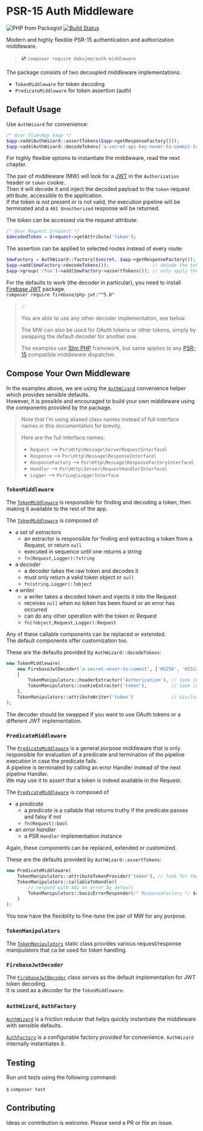 # PSR-15 Auth Middleware

![PHP from Packagist](https://img.shields.io/packagist/php-v/dakujem/auth-middleware)
[![Build Status](https://travis-ci.org/dakujem/auth-middleware.svg?branch=main)](https://travis-ci.org/dakujem/auth-middleware)

Modern and highly flexible PSR-15 authentication and authorization middleware.

> 💿 `composer require dakujem/auth-middleware`


The package consists of two decoupled middleware implementations:
- `TokenMiddleware` for token decoding
- `PredicateMiddleware` for token assertion (auth)


## Default Usage

Use `AuthWizard` for convenience:
```php
/* @var Slim\App $app */
$app->add(AuthWizard::assertTokens($app->getResponseFactory()));
$app->add(AuthWizard::decodeTokens('a-secret-api-key-never-to-commit-to-a-repo'));
```
For highly flexible options to instantiate the middleware, read the next chapter.

The pair of middleware (MW) will look for a [JWT](https://jwt.io/introduction/)
in the `Authorization` header or `token` cookie.\
Then it will decode it and inject the decoded payload to the `token` request attribute,
accessible to the application.\
If the token is not present or is not valid, the execution pipeline will be terminated
and a `401 Unauthorized` response will be returned.

The token can be accessed via the request attribute:
```php
/* @var Request $request */
$decodedToken = $request->getAttribute('token');
```

The assertion can be applied to selected routes instead of every route:
```php
$mwFactory = AuthWizard::factory($secret, $app->getResponseFactory());
$app->add($mwFactory->decodeTokens());                // decode the token for all routes, but
$app->group('/foo')->add($mwFactory->assertTokens()); // only apply the assertion for selected ones
```

For the defaults to work (the decoder in particular),
you need to install [Firebase JWT](https://github.com/firebase/php-jwt) package.\
`composer require firebase/php-jwt:"^5.0"`

>
> 💡
>
> You are able to use any other decoder implementation, see below.
>
> The MW can also be used for OAuth tokens or other tokens,
> simply by swapping the default decoder for another one.
>
> The examples use [Slim PHP](https://www.slimframework.com) framework,
> but same applies to any [PSR-15](https://www.php-fig.org/psr/psr-15/) compatible middleware dispatcher.
>


## Compose Your Own Middleware

In the examples above, we are using the [`AuthWizard`] convenience helper which provides sensible defaults.\
However, it is possible and encouraged to build your own middleware using the components provided by the package.

>
> Note that I'm using aliased class names instead of full interface names in this documentation for brevity.
>
> Here are the full interface names:
> - `Request` --> `Psr\Http\Message\ServerRequestInterface`\
> - `Response` --> `Psr\Http\Message\ResponseInterface`\
> - `ResponseFactory` --> `Psr\Http\Message\ResponseFactoryInterface`\
> - `Handler` --> `Psr\Http\Server\RequestHandlerInterface`\
> - `Logger` --> `Psr\Log\LoggerInterface`
>


### `TokenMiddleware`

The [`TokenMiddleware`] is responsible for finding and decoding a token,
then making it available to the rest of the app.

The [`TokenMiddleware`] is composed of
- a set of _extractors_
    - an extractor is responsible for finding and extracting a token from a Request, or return `null`
    - executed in sequence until one returns a string
    - `fn(Request,Logger):?string`
- a _decoder_
    - a decoder takes the raw token and decodes it
    - must only return a valid token object or `null`
    - `fn(string,Logger):?object`
- a _writer_
    - a writer takes a decoded token and injects it into the Request
    - receives `null` when no token has been found or an error has occurred
    - can do any other operation with the token or Request
    - `fn(?object,Request,Logger):Request`

Any of these callable components can be replaced or extended.\
The default components offer customization too.

These are the defaults provided by `AuthWizard::decodeTokens`:
```php
new TokenMiddleware(
    new FirebaseJwtDecoder('a-secret-never-to-commit', ['HS256', 'HS512', 'HS384']),
    [
        TokenManipulators::headerExtractor('Authorization'), // look in the `Authorization` header
        TokenManipulators::cookieExtractor('token'),         // look in the `token` cookie
    ],
    TokenManipulators::attributeWriter('token')              // disclose the decoded token using the `token` attribute
);
```
The decoder should be swapped if you want to use OAuth tokens or a different JWT implementation.


### `PredicateMiddleware`

The [`PredicateMiddleware`] is a general purpose middleware that is only responsible for evaluation of a predicate and
termination of the pipeline execution in case the predicate fails.\
A pipeline is terminated by calling an error Handler instead of the next pipeline Handler.\
We may use it to assert that a token is indeed available in the Request.

The [`PredicateMiddleware`] is composed of
- a _predicate_
    - a _predicate_ is a callable that returns truthy if the predicate passes and falsy if not
    - `fn(Request):bool`
- an _error handler_
    - a PSR `Handler` implementation instance

Again, these components can be replaced, extended or customized.

These are the defaults provided by `AuthWizard::assertTokens`:
```php
new PredicateMiddleware(
    TokenManipulators::attributeTokenProvider('token'), // look for the decoded token in the `token` attribute
    TokenManipulators::callableToHandler(
        // respond with 401 on error by default
        TokenManipulators::basicErrorResponder(/* ResponseFactory */ $responseFactory, 401)
    )
);
```

You now have the flexibility to fine-tune the pair of MW for any purpose.


### `TokenManipulators`

The [`TokenManipulators`] static class provides various request/response manipulators
that ca be used for token handling.


### `FirebaseJwtDecoder`

The [`FirebaseJwtDecoder`] class serves as the default implementation for JWT token decoding.\
It is used as a _decoder_ for the `TokenMiddleware`.


### `AuthWizard`, `AuthFactory`

[`AuthWizard`] is a friction reducer that helps quickly instantiate the middleware with sensible defaults.

[`AuthFactory`] is a configurable factory provided for convenience. `AuthWizard` internally instantiates it.


## Testing

Run unit tests using the following command:

`$` `composer test`


## Contributing

Ideas or contribution is welcome. Please send a PR or file an issue.




[`TokenMiddleware`]:      src/TokenMiddleware.php
[`PredicateMiddleware`]:  src/PredicateMiddleware.php
[`TokenManipulators`]:    src/TokenManipulators.php
[`FirebaseJwtDecoder`]:   src/FirebaseJwtDecoder.php
[`AuthWizard`]:           src/Support/AuthWizard.php
[`AuthFactory`]:          src/Support/AuthFactory.php

